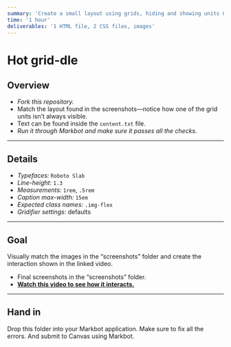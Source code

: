 ```yaml
---
summary: 'Create a small layout using grids, hiding and showing units & position.'
time: '1 hour'
deliverables: '1 HTML file, 2 CSS files, images'
---
```


# Hot grid-dle

## Overview

- *Fork this repository.*
- Match the layout found in the screenshots—notice how one of the grid units isn’t always visible.
- Text can be found inside the `content.txt` file.
- *Run it through Markbot and make sure it passes all the checks.*

---

## Details

- *Typefaces:* `Roboto Slab`
- *Line-height:* `1.3`
- *Measurements:* `1rem`, `.5rem`
- *Caption max-width:* `15em`
- *Expected class names:* `.img-flex`
- *Gridifier settings:* defaults

---

## Goal

Visually match the images in the “screenshots” folder and create the interaction shown in the linked video.

- Final screenshots in the “screenshots” folder.
- [**Watch this video to see how it interacts.**](https://youtu.be/p8RyGrS0LWc)

---

## Hand in

Drop this folder into your Markbot application. Make sure to fix all the errors. And submit to Canvas using Markbot.
